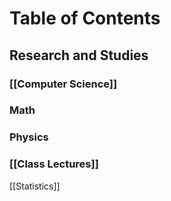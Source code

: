 # Table of Contents
## Research and Studies

### [[Computer Science]]

### Math

### Physics
### [[Class Lectures]]

[[Statistics]]


